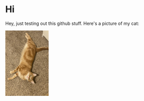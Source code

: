<html lang="en">
  <body>
  <h1>Hi</h1>
<div class= intro> 
<p>Hey, just testing out this github stuff. 
Here's a picture of my cat:</p></div>
<img src="cat.jpg" alt="My Image" width="136" height="206" alt="A cute orange kitty on the ground">
</body> 
</html>
